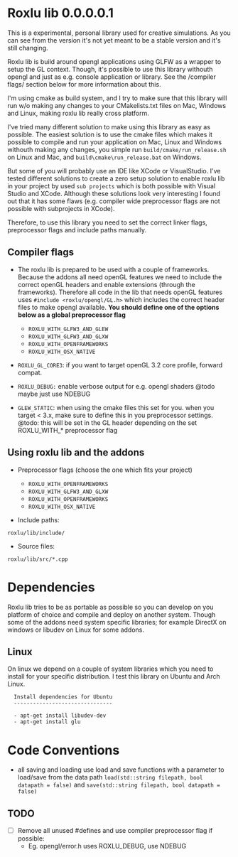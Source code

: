 Roxlu lib 0.0.0.0.1
===================
This is a experimental, personal library used for creative simulations. As 
you can see from the version it's not yet meant to be a stable version and it's
still changing.

Roxlu lib is build around opengl applications using GLFW as a wrapper to setup 
the GL context. Though, it's possible to use this library withouth opengl and
just as e.g. console application or library.  See the /compiler flags/ section
below for more information about this.

I'm using cmake as build system, and I try to make sure that this library
will run w/o making any changes to your CMakelists.txt files on Mac, Windows
and Linux, making roxlu lib really cross platform.

I've tried many different solution to make using this library as easy as possible. 
The easiest solution is to use the cmake files which makes it possible to compile
and run your application on Mac, Linux and Windows withouth making any changes, 
you simple run `build/cmake/run_release.sh` on Linux and Mac, and `build\cmake\run_release.bat`
on Windows.

But some of you will probably use an IDE like XCode or VisualStudio. I've tested
different solutions to create a zero setup solution to enable roxlu lib in your 
project by used `sub projects` which is both possible with Visual Studio and XCode.
Although these solutions look very interesting I found out that it has some 
flaws (e.g. compiler wide preprocessor flags are not possible with subprojects in 
XCode).

Therefore, to use this library you need to set the correct linker flags, preprocessor
flags and include paths manually.


Compiler flags
--------------

- The roxlu lib is prepared to be used with a couple of frameworks. Because the 
  addons all need openGL features we need to include the correct openGL headers and
  enable extensions (through the frameworks). Therefore all code in the lib that needs
  openGL features uses `#include <roxlu/opengl/GL.h>` which includes the correct header
  files to make opengl available. **You should define one of the options below as a 
  global preprocessor flag**

  - `ROXLU_WITH_GLFW3_AND_GLEW`
  - `ROXLU_WITH_GLFW3_AND_GLXW`
  - `ROXLU_WITH_OPENFRAMEWORKS`
  - `ROXLU_WITH_OSX_NATIVE`


- `ROXLU_GL_CORE3`: if you want to target openGL 3.2 core profile, forward compat.
- `ROXLU_DEBUG:` enable verbose output for e.g. opengl shaders @todo maybe just use NDEBUG
- `GLEW_STATIC`: when using the cmake files this set for you. when you target < 3.x, make sure to 
                 define this in you preprocessor settings. @todo: this will be set in the GL header
                 depending on the set ROXLU_WITH_* preprocessor flag


Using roxlu lib and the addons
------------------------------
- Preprocessor flags (choose the one which fits your project)

  - `ROXLU_WITH_OPENFRAMEWORKS`
  - `ROXLU_WITH_GLFW3_AND_GLXW`
  - `ROXLU_WITH_OPENFRAMEWORKS`
  - `ROXLU_WITH_OSX_NATIVE`

- Include paths:

`roxlu/lib/include/`

- Source files:

`roxlu/lib/src/*.cpp`

Dependencies
============
Roxlu lib tries to be as portable as possible so you can develop on you platform of 
choice and compile and deploy on another system. Though some of the addons need system
specific libraries; for example DirectX on windows or libudev on Linux for some addons.

Linux
-----
On linux we depend on a couple of system libraries which you need to install for your 
specific distribution. I test this library on Ubuntu and Arch Linux.

      Install dependencies for Ubuntu
      -------------------------------

      - apt-get install libudev-dev
      - apt-get install glu
        

Code Conventions
================
- all saving and loading use load and save functions with a parameter to  
  load/save from the data path `load(std::string filepath, bool datapath = false)` and `save(std::string filepath, bool datapath = false)`


TODO
----
- [ ] Remove all unused #defines and use compiler preprocessor flag if possible:
  -  Eg. opengl/error.h uses ROXLU_DEBUG, use NDEBUG